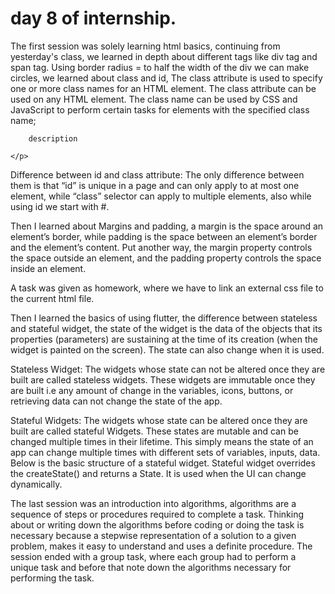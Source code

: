 
#  day 8 of internship.

The first session was solely learning html basics, continuing from yesterday's class, we learned in depth about different tags like div tag and span tag. Using border radius = to half the width of the div we can make circles, we learned about class and id, The class attribute is used to specify one or more class names for an HTML element. The class attribute can be used on any HTML element. The class name can be used by CSS and JavaScript to perform certain tasks for elements with the specified class name; 

<p class="name">

        description

    </p>

Difference between id and class attribute: The only difference between them is that “id” is unique in a page and can only apply to at most one element, while “class” selector can apply to multiple elements, also while using id we start with #. 

Then I learned about Margins and padding, a margin is the space around an element’s border, while padding is the space between an element’s border and the element’s content. Put another way, the margin property controls the space outside an element, and the padding property controls the space inside an element. 

A task was given as homework, where we have to link an external css file to the current html file. 

Then I learned the basics of using flutter, the difference between stateless and stateful widget, the state of the widget is the data of the objects that its properties (parameters) are sustaining at the time of its creation (when the widget is painted on the screen). The state can also change when it is used. 

Stateless Widget: The widgets whose state can not be altered once they are built are called stateless widgets. These widgets are immutable once they are built i.e any amount of change in the variables, icons, buttons, or retrieving data can not change the state of the app.

Stateful Widgets: The widgets whose state can be altered once they are built are called stateful Widgets. These states are mutable and can be changed multiple times in their lifetime. This simply means the state of an app can change multiple times with different sets of variables, inputs, data. Below is the basic structure of a stateful widget. Stateful widget overrides the createState() and returns a State. It is used when the UI can change dynamically.

The last session was an introduction into algorithms, algorithms are a sequence of steps or procedures required to complete a task. Thinking about or writing down the algorithms before coding or doing the task is necessary because a stepwise representation of a solution to a given problem, makes it easy to understand and uses a definite procedure. The session ended with a group task, where each group had to perform a unique task and before that note down the algorithms necessary for performing the task. 

	

